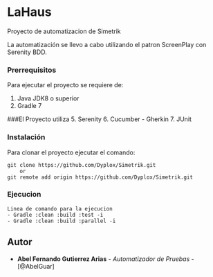 # LaHaus

Proyecto de automatizacion de Simetrik

La automatización se llevo a cabo utilizando el patron ScreenPlay con Serenity BDD.

### Prerrequisitos

Para ejecutar el proyecto se requiere de:

1. Java JDK8 o superior
2. Gradle 7

###El Proyecto utiliza 
5. Serenity
6. Cucumber - Gherkin
7. JUnit


### Instalación

Para clonar el proyecto ejecutar el comando:

```
git clone https://github.com/Dyplox/Simetrik.git
	or 	
git remote add origin https://github.com/Dyplox/Simetrik.git
```

### Ejecucion

```
Linea de comando para la ejecucion
- Gradle :clean :build :test -i
- Gradle :clean :build :parallel -i
```


## Autor

* **Abel Fernando Gutierrez Arias** - *Automatizador de Pruebas* - [@AbelGuar]